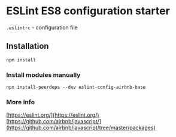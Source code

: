 # ESLint ES8 configuration starter
`.eslintrc` - configuration file

## Installation
```
npm install
```

### Install modules manually
`npx install-peerdeps --dev eslint-config-airbnb-base`

### More info
[https://eslint.org/](https://eslint.org/)<br>
[https://github.com/airbnb/javascript/](https://github.com/airbnb/javascript/tree/master/packages)

